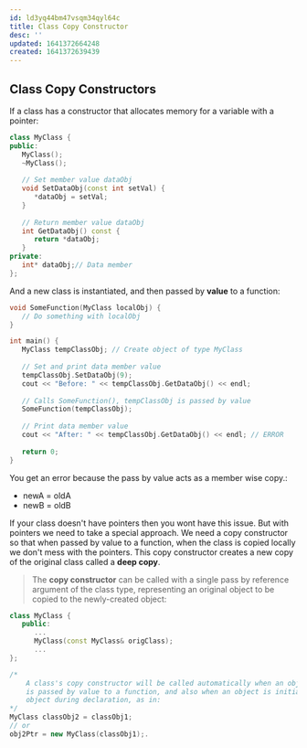 ```yaml
---
id: ld3yq44bm47vsqm34qyl64c
title: Class Copy Constructor
desc: ''
updated: 1641372664248
created: 1641372639439
---
```



## Class Copy Constructors

If a class has a constructor that allocates memory for a variable with a pointer:

```cpp
class MyClass {
public:
   MyClass();
   ~MyClass();
   
   // Set member value dataObj
   void SetDataObj(const int setVal) {
      *dataObj = setVal;
   }
   
   // Return member value dataObj
   int GetDataObj() const {
      return *dataObj;
   }
private:
   int* dataObj;// Data member
};
```

And a new class is instantiated, and then passed by **value** to a function:

```cpp
void SomeFunction(MyClass localObj) {
   // Do something with localObj
}

int main() {
   MyClass tempClassObj; // Create object of type MyClass
   
   // Set and print data member value
   tempClassObj.SetDataObj(9);
   cout << "Before: " << tempClassObj.GetDataObj() << endl;
   
   // Calls SomeFunction(), tempClassObj is passed by value
   SomeFunction(tempClassObj);
   
   // Print data member value
   cout << "After: " << tempClassObj.GetDataObj() << endl; // ERROR
   
   return 0;
}

```

You get an error because the pass by value acts as a member wise copy.:

- newA = oldA
- newB = oldB

If your class doesn't have pointers then you wont have this issue. But with pointers we need to take a special approach. We need a copy constructor so that when passed by value to a function, when the class is copied locally we don't mess with the pointers. This copy constructor creates a new copy of the original class called a **deep copy**. 

> The **copy constructor** can be called with a single pass by reference argument of the class type, representing an original object to be copied to the newly-created object:

```cpp
class MyClass {
   public:
      ...
      MyClass(const MyClass& origClass);
      ...
};
```

```cpp
/*
	A class's copy constructor will be called automatically when an object of the class type 
	is passed by value to a function, and also when an object is initialized by copying another 
	object during declaration, as in: 
*/
MyClass classObj2 = classObj1; 
// or 
obj2Ptr = new MyClass(classObj1);.
```
